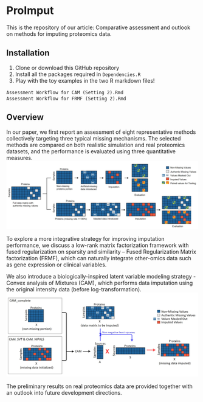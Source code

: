 # ProImput
This is the repository of our article: Comparative assessment and outlook on methods for imputing proteomics data.

## Installation
1. Clone or download this GitHub repository
2. Install all the packages required in `Dependencies.R`
3. Play with the toy examples in the two R markdown files! 
```
Assessment Workflow for CAM (Setting 2).Rmd
Assessment Workflow for FRMF (Setting 2).Rmd
```
## Overview
In our paper, we first report an assessment of eight representative methods collectively targeting three typical missing mechanisms. The selected methods are compared on both realistic simulation and real proteomics datasets, and the performance is evaluated using three quantitative measures. 
![ProImput Workflow](images/ProImput%20Workflow.jpg)

To explore a more integrative strategy for improving imputation performance, we discuss a low-rank matrix factorization framework with fused regularization on sparsity and similarity – Fused Regularization Matrix factorization (FRMF), which can naturally integrate other-omics data such as gene expression or clinical variables. 

We also introduce a biologically-inspired latent variable modeling strategy - Convex analysis of Mixtures (CAM), which performs data imputation using the original intensity data (before log-transformation). 
![CAM Schematic](images/CAM%20Schematic.jpg)

The preliminary results on real proteomics data are provided together with an outlook into future development directions. 
